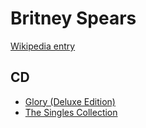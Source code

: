 # Britney Spears

[Wikipedia entry](https://en.wikipedia.org/wiki/Britney_Spears)

## CD

- [Glory (Deluxe Edition)](Glory_Deluxe_Edition.md)
- [The Singles Collection](The_Singles_Collection.md)
